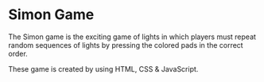 # Simon Game

The Simon game is the exciting  game of lights in which players must repeat random sequences of lights by pressing the colored pads in the correct order.

These game is created by using HTML, CSS & JavaScript.